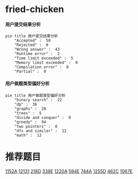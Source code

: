 # fried-chicken

<!-- tabs:start -->



#### **用户提交结果分析**

```mermaid
pie title 用户提交结果分析
    "Accepted" :  50
    "Rejected" :  0
    "Wrong answer" :  43
    "Runtime error" :  2
    "Time limit exceeded" :  5
    "Memory limit exceeded" :  0
    "Compilation error" :  0
    "Partial" :  0
```

#### **用户做题类型偏好分析**

```mermaid
pie title 用户做题类型偏好分析
    "binary search" :  22
    "dp" :  36
    "graphs" :  20
    "trees" :  5
    "divide and conquer" :  0
    "greedy" :  94
    "two pointers" :  0
    "dfs and similar" :  12
    "math" :  12
```



<!-- tabs:end -->
# 推荐题目
[1152A](https://codeforces.com/contest/1152/problem/A)
[12131](https://codeforces.com/contest/1213/problem/1)
[218D](https://codeforces.com/contest/218/problem/D)
[339E](https://codeforces.com/contest/339/problem/E)
[1220A](https://codeforces.com/contest/1220/problem/A)
[594E](https://codeforces.com/contest/594/problem/E)
[744A](https://codeforces.com/contest/744/problem/A)
[1255D](https://codeforces.com/contest/1255/problem/D)
[462C](https://codeforces.com/contest/462/problem/C)
[1067E](https://codeforces.com/contest/1067/problem/E)
